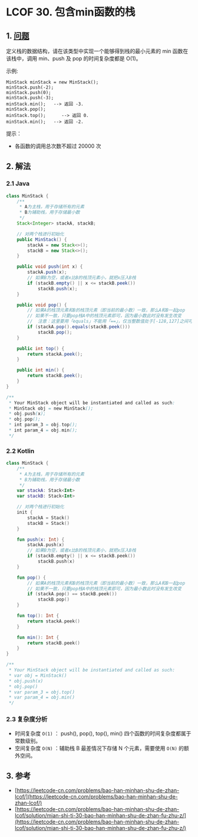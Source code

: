 # LCOF 30. 包含min函数的栈

## 1. [问题](https://leetcode-cn.com/problems/bao-han-minhan-shu-de-zhan-lcof/)

定义栈的数据结构，请在该类型中实现一个能够得到栈的最小元素的 min 函数在该栈中，调用 min、push 及 pop 的时间复杂度都是 O(1)。

示例:

```
MinStack minStack = new MinStack();
minStack.push(-2);
minStack.push(0);
minStack.push(-3);
minStack.min();   --> 返回 -3.
minStack.pop();
minStack.top();      --> 返回 0.
minStack.min();   --> 返回 -2.
```

提示：

* 各函数的调用总次数不超过 20000 次

## 2. 解法

### 2.1 Java

```java
class MinStack {
    /**
     * A为主栈，用于存储所有的元素
     * B为辅助栈，用于存储最小数
     */
    Stack<Integer> stackA, stackB;

    // 对两个栈进行初始化
    public MinStack() {
        stackA = new Stack<>();
        stackB = new Stack<>();
    }

    public void push(int x) {
        stackA.push(x);
        // 如果B为空，或者x比B的栈顶元素小，就把x压入B栈
        if (stackB.empty() || x <= stackB.peek())
            stackB.push(x);
    }

    public void pop() {
        // 如果A的栈顶元素和B的栈顶元素（即当前的最小数）一致，那么A和B一起pop
        // 如果不一致，只要pop栈A中的栈顶元素即可，因为最小数此时没有发生改变
        //  注意：这里要用「equals」不能用「==」，仅当整数值处于[-128,127]之间可以使用「==」比较
        if (stackA.pop().equals(stackB.peek()))
            stackB.pop();
    }

    public int top() {
        return stackA.peek();
    }

    public int min() {
        return stackB.peek();
    }
}

/**
 * Your MinStack object will be instantiated and called as such:
 * MinStack obj = new MinStack();
 * obj.push(x);
 * obj.pop();
 * int param_3 = obj.top();
 * int param_4 = obj.min();
 */
```

### 2.2 Kotlin

```kotlin
class MinStack {
    /**
     * A为主栈，用于存储所有的元素
     * B为辅助栈，用于存储最小数
     */
    var stackA: Stack<Int>
    var stackB: Stack<Int>

    // 对两个栈进行初始化
    init {
        stackA = Stack()
        stackB = Stack()
    }

    fun push(x: Int) {
        stackA.push(x)
        // 如果B为空，或者x比B的栈顶元素小，就把x压入B栈
        if (stackB.empty() || x <= stackB.peek())
            stackB.push(x)
    }

    fun pop() {
        // 如果A的栈顶元素和B的栈顶元素（即当前的最小数）一致，那么A和B一起pop
        // 如果不一致，只要pop栈A中的栈顶元素即可，因为最小数此时没有发生改变
        if (stackA.pop() == stackB.peek())
            stackB.pop()
    }

    fun top(): Int {
        return stackA.peek()
    }

    fun min(): Int {
        return stackB.peek()
    }
}

/**
 * Your MinStack object will be instantiated and called as such:
 * var obj = MinStack()
 * obj.push(x)
 * obj.pop()
 * var param_3 = obj.top()
 * var param_4 = obj.min()
 */
```

### 2.3 复杂度分析

* 时间复杂度 `O(1)` ： push(), pop(), top(), min() 四个函数的时间复杂度都属于常数级别。
* 空间复杂度 `O(N)` ：辅助栈 B 最差情况下存储 N 个元素，需要使用 `O(N)` 的额外空间。

## 3. 参考

* [https://leetcode-cn.com/problems/bao-han-minhan-shu-de-zhan-lcof/](https://leetcode-cn.com/problems/bao-han-minhan-shu-de-zhan-lcof/)
* [https://leetcode-cn.com/problems/bao-han-minhan-shu-de-zhan-lcof/solution/mian-shi-ti-30-bao-han-minhan-shu-de-zhan-fu-zhu-z/](https://leetcode-cn.com/problems/bao-han-minhan-shu-de-zhan-lcof/solution/mian-shi-ti-30-bao-han-minhan-shu-de-zhan-fu-zhu-z/)
